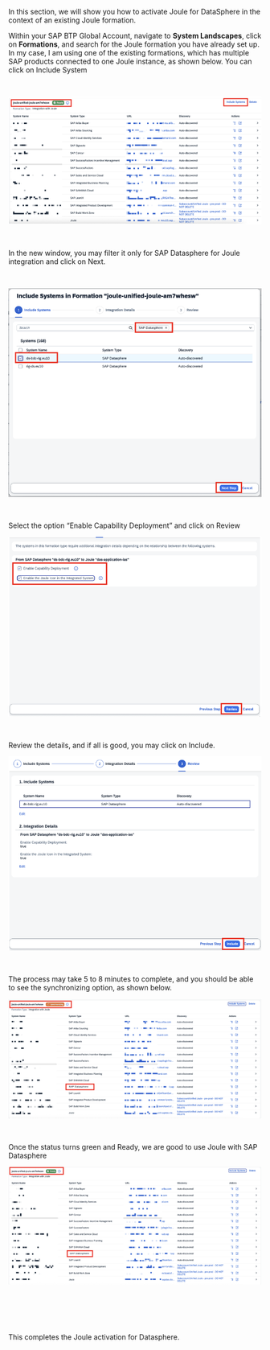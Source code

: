 In this section, we will show you how to activate Joule for DataSphere in the context of an existing Joule formation.


Within your SAP BTP Global Account, navigate to <b>System Landscapes</b>, click on <b>Formations</b>, and search for the Joule formation you have already set up. In my case, I am using one of the existing formations, which has multiple SAP products connected to one Joule instance, as shown below. You can click on Include System

 <br>
<p align="center"> 
<img src="images/3.5.1.png"> 
</p>
<br>
<p align="center" </p>


In the new window, you may filter it only for SAP Datasphere for Joule integration and click on Next.

 <br>
<p align="center"> 
<img src="images/3.5.2.png"> 
</p>
<br>
<p align="center" </p>


Select the option “Enable Capability Deployment” and click on Review
 <br>
<p align="center"> 
<img src="images/3.5.3.png"> 
</p>
<br>
<p align="center" </p>


Review the details, and if all is good, you may click on Include.
 <br>
<p align="center"> 
<img src="images/3.5.4.png"> 
</p>
<br>
<p align="center" </p>


The process may take 5 to 8 minutes to complete, and you should be able to see the synchronizing option, as shown below. 
 <br>
<p align="center"> 
<img src="images/3.5.5.png"> 
</p>
<br>
<p align="center" </p>


Once the status turns green and Ready, we are good to use Joule with SAP Datasphere
 <br>
<p align="center"> 
<img src="images/3.5.6.png"> 
</p>
<br>
<p align="center" </p>
<br/><br/>

This completes the Joule activation for Datasphere.
